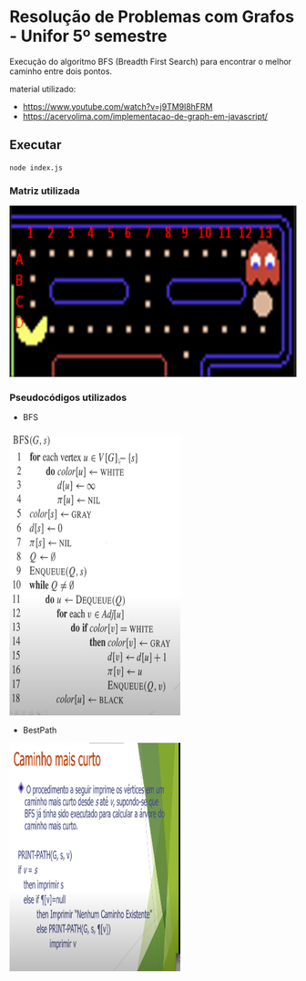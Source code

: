 # Resolução de Problemas com Grafos - Unifor 5º semestre
Execução do algoritmo BFS (Breadth First Search) para encontrar o melhor caminho entre dois pontos.

material utilizado:
- https://www.youtube.com/watch?v=j9TM9l8hFRM
- https://acervolima.com/implementacao-de-graph-em-javascript/

## Executar
<code>node index.js</code>

### Matriz utilizada
<img src="/printPacman.png" alt="printPacman" style="height: 300px; width:600px;"/>

### Pseudocódigos utilizados
- BFS
<img src="/pseudocodigoBfs.png" alt="pseudocodigoBfs" style="height: 500px; width:300px;"/>

- BestPath
<img src="/pseudocodigoPath.png" alt="pseudocodigoPath" style="height: 400px; width:300px;"/>